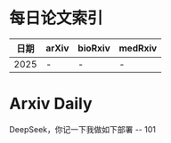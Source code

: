 # 每日论文索引

| 日期 | arXiv | bioRxiv | medRxiv |
|------|-------|---------|---------|
| 2025 | - | - | - |
























# Arxiv Daily


DeepSeek，你记一下我做如下部署 -- 101
